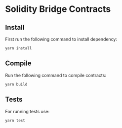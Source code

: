 # Solidity Bridge Contracts

## Install

First run the following command to install dependency: 

```
yarn install
```

## Compile

Run the following command to compile contracts:

```
yarn build
```

## Tests

For running tests use:

```
yarn test
```
